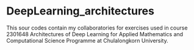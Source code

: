 # DeepLearning_architectures
This sour codes contain my collaboratories for exercises used in course 2301648 Architectures of Deep Learning for Applied Mathematics and Computational Science Programme at Chulalongkorn University. 

